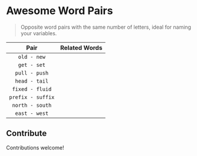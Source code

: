 # Awesome Word Pairs

> Opposite word pairs with the same number of letters, ideal for naming your variables.

|       Pair        | Related Words |
| :---------------: | ------------- |
|    `old - new`    |               |
|    `get - set`    |               |
|   `pull - push`   |               |
|   `head - tail`   |               |
|  `fixed - fluid`  |               |
| `prefix - suffix` |               |
|  `north - south`  |               |
|   `east - west`   |               |

## Contribute

Contributions welcome!
